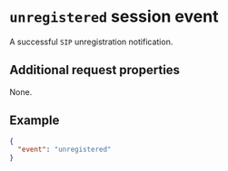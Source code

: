 # `unregistered` session event

A successful `SIP` unregistration notification.

## Additional request properties

None.

## Example

```json
{
  "event": "unregistered"
}
```
